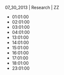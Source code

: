 07_30_2013 | Research | ZZ 
* 01:01:00
* 02:01:00
* 03:01:00
* 04:01:00
* 13:01:00
* 14:01:00
* 15:01:00
* 16:01:00
* 17:01:00
* 18:01:00
* 23:01:00
